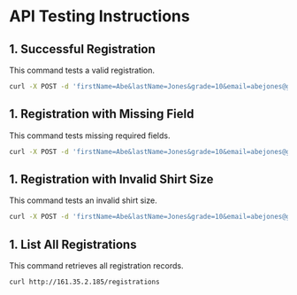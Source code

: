 # API Testing Instructions

## 1. Successful Registration
This command tests a valid registration.
```bash
curl -X POST -d 'firstName=Abe&lastName=Jones&grade=10&email=abejones@gmail.com&shirtSize=S&hrUsername=ajones' http://161.35.2.185/registrations
```

## 1. Registration with Missing Field
This command tests missing required fields.
```bash
curl -X POST -d 'firstName=Abe&lastName=Jones&grade=10&email=abejones@gmail.com&shirtSize=S' http://161.35.2.185/registrations
```

## 1. Registration with Invalid Shirt Size
This command tests an invalid shirt size.
```bash
curl -X POST -d 'firstName=Abe&lastName=Jones&grade=10&email=abejones@gmail.com&shirtSize=XL&hrUsername=ajones' http://161.35.2.185/registrations

```

## 1. List All Registrations
This command retrieves all registration records.
```bash
curl http://161.35.2.185/registrations

```